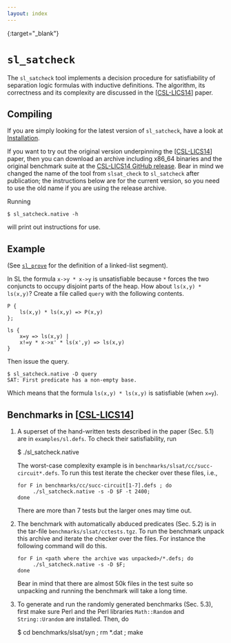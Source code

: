 ```yaml
---
layout: index
---
```

[CSL-LICS14]: http://dx.doi.org/10.1145/2603088.2603091
{:target="_blank"}

``sl_satcheck``
=======================================================================

The ``sl_satcheck`` tool implements a decision procedure for 
satisfiability of separation logic formulas with inductive definitions.
The algorithm, its correctness and its complexity are discussed in the [[CSL-LICS14]] paper.


Compiling
-----------------------------------
If you are simply looking for the latest version of ``sl_satcheck``, have a look at [Installation](installation).

If you want to try out the original version underpinning the [[CSL-LICS14]] paper, then you can
download an archive including x86_64 binaries and the original benchmark suite at the 
[CSL-LICS14 GitHub release](https://github.com/ngorogiannis/cyclist/releases/tag/CSL-LICS14).
Bear in mind we changed the name of the tool from ``slsat_check`` to ``sl_satcheck`` after 
publication; the instructions below are for the current version, so you need to use the old name
if you are using the release archive.

Running

    $ sl_satcheck.native -h

will print out instructions for use.

Example
------------------
(See [``sl_prove``](sl_prove) for the definition of a linked-list segment).

In SL the formula ``x->y * x->y`` is unsatisfiable because ``*`` forces the two conjuncts to occupy disjoint parts of the heap.
How about ``ls(x,y) * ls(x,y)``?  Create a file called ``query`` with the following contents.

    P {
        ls(x,y) * ls(x,y) => P(x,y)
    };
    
	ls { 
	    x=y => ls(x,y) | 
	    x!=y * x->x' * ls(x',y) => ls(x,y) 
	} 

Then issue the query.

    $ sl_satcheck.native -D query
    SAT: First predicate has a non-empty base.

Which means that the formula ``ls(x,y) * ls(x,y)`` is satisfiable (when ``x=y``).

Benchmarks in [[CSL-LICS14]]
-------------------------------------
1. A superset of the hand-written tests described in the paper (Sec. 5.1) are 
   in ``examples/sl.defs``.  To check their satisfiability, run

    $ ./sl_satcheck.native

   The worst-case complexity example is in ``benchmarks/slsat/cc/succ-circuit*.defs``.
   To run this test iterate the checker over these files, i.e.,

   ~~~~~~~~
   for F in benchmarks/cc/succ-circuit[1-7].defs ; do
    	./sl_satcheck.native -s -D $F -t 2400;
   done
   ~~~~~~~~

   There are more than 7 tests but the larger ones may time out.

2. The benchmark with automatically abduced predicates (Sec. 5.2) is in the tar-file
   ``benchmarks/slsat/cctests.tgz``.  To run the benchmark unpack this archive and iterate the
   checker over the files.  For instance the following command will do this.

   ~~~~~~~~
   for F in <path where the archive was unpacked>/*.defs; do
    	./sl_satcheck.native -s -D $F;
   done
   ~~~~~~~~

   Bear in mind that there are almost 50k files in the test suite so unpacking and
   running the benchmark will take a long time.

3. To generate and run the randomly generated benchmarks (Sec. 5.3), first
   make sure Perl and the Perl libraries ``Math::Random`` and ``String::Urandom`` are
   installed. Then, do

	$ cd benchmarks/slsat/syn ; rm *.dat ; make
